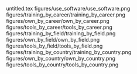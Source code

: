 untitled.tex
figures/use_software/use_software.png
figures/training_by_career/training_by_career.png
figures/own_by_career/own_by_career.png
figures/tools_by_career/tools_by_career.png
figures/training_by_field/training_by_field.png
figures/own_by_field/own_by_field.png
figures/tools_by_field/tools_by_field.png
figures/training_by_country/training_by_country.png
figures/own_by_country/own_by_country.png
figures/tools_by_country/tools_by_country.png